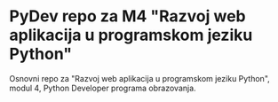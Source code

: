# PyDev repo za M4 "Razvoj web aplikacija u programskom jeziku Python"

Osnovni repo za "Razvoj web aplikacija u programskom jeziku Python", modul 4, Python Developer programa obrazovanja.
